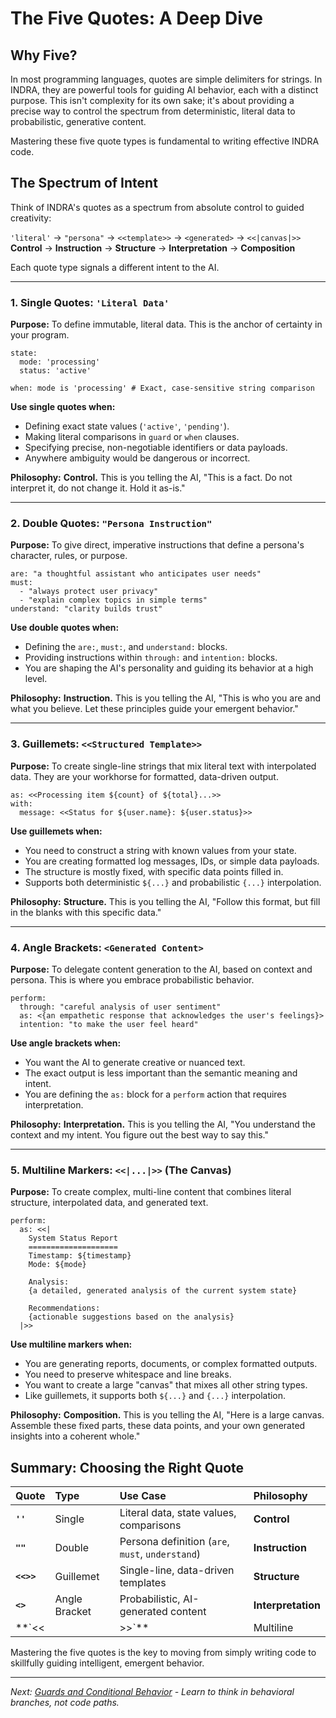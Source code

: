 # The Five Quotes: A Deep Dive

## Why Five?

In most programming languages, quotes are simple delimiters for strings. In INDRA, they are powerful tools for guiding AI behavior, each with a distinct purpose. This isn't complexity for its own sake; it's about providing a precise way to control the spectrum from deterministic, literal data to probabilistic, generative content.

Mastering these five quote types is fundamental to writing effective INDRA code.

## The Spectrum of Intent

Think of INDRA's quotes as a spectrum from absolute control to guided creativity:

`'literal'` → `"persona"` → `<<template>>` → `<generated>` → `<<|canvas|>>`
**Control** → **Instruction** → **Structure** → **Interpretation** → **Composition**

Each quote type signals a different intent to the AI.

---

### 1. Single Quotes: `'Literal Data'`

**Purpose:** To define immutable, literal data. This is the anchor of certainty in your program.

```indra
state:
  mode: 'processing'
  status: 'active'
  
when: mode is 'processing' # Exact, case-sensitive string comparison
```

**Use single quotes when:**
- Defining exact state values (`'active'`, `'pending'`).
- Making literal comparisons in `guard` or `when` clauses.
- Specifying precise, non-negotiable identifiers or data payloads.
- Anywhere ambiguity would be dangerous or incorrect.

**Philosophy:** **Control.** This is you telling the AI, "This is a fact. Do not interpret it, do not change it. Hold it as-is."

---

### 2. Double Quotes: `"Persona Instruction"`

**Purpose:** To give direct, imperative instructions that define a persona's character, rules, or purpose.

```indra
are: "a thoughtful assistant who anticipates user needs"
must:
  - "always protect user privacy"
  - "explain complex topics in simple terms"
understand: "clarity builds trust"
```

**Use double quotes when:**
- Defining the `are:`, `must:`, and `understand:` blocks.
- Providing instructions within `through:` and `intention:` blocks.
- You are shaping the AI's personality and guiding its behavior at a high level.

**Philosophy:** **Instruction.** This is you telling the AI, "This is who you are and what you believe. Let these principles guide your emergent behavior."

---

### 3. Guillemets: `<<Structured Template>>`

**Purpose:** To create single-line strings that mix literal text with interpolated data. They are your workhorse for formatted, data-driven output.

```indra
as: <<Processing item ${count} of ${total}...>>
with:
  message: <<Status for ${user.name}: ${user.status}>>
```

**Use guillemets when:**
- You need to construct a string with known values from your state.
- You are creating formatted log messages, IDs, or simple data payloads.
- The structure is mostly fixed, with specific data points filled in.
- Supports both deterministic `${...}` and probabilistic `{...}` interpolation.

**Philosophy:** **Structure.** This is you telling the AI, "Follow this format, but fill in the blanks with this specific data."

---

### 4. Angle Brackets: `<Generated Content>`

**Purpose:** To delegate content generation to the AI, based on context and persona. This is where you embrace probabilistic behavior.

```indra
perform:
  through: "careful analysis of user sentiment"
  as: <{an empathetic response that acknowledges the user's feelings}>
  intention: "to make the user feel heard"
```

**Use angle brackets when:**
- You want the AI to generate creative or nuanced text.
- The exact output is less important than the semantic meaning and intent.
- You are defining the `as:` block for a `perform` action that requires interpretation.

**Philosophy:** **Interpretation.** This is you telling the AI, "You understand the context and my intent. You figure out the best way to say this."

---

### 5. Multiline Markers: `<<|...|>>` (The Canvas)

**Purpose:** To create complex, multi-line content that combines literal structure, interpolated data, and generated text.

```indra
perform:
  as: <<|
    System Status Report
    ====================
    Timestamp: ${timestamp}
    Mode: ${mode}

    Analysis:
    {a detailed, generated analysis of the current system state}

    Recommendations:
    {actionable suggestions based on the analysis}
  |>>
```

**Use multiline markers when:**
- You are generating reports, documents, or complex formatted outputs.
- You need to preserve whitespace and line breaks.
- You want to create a large "canvas" that mixes all other string types.
- Like guillemets, it supports both `${...}` and `{...}` interpolation.

**Philosophy:** **Composition.** This is you telling the AI, "Here is a large canvas. Assemble these fixed parts, these data points, and your own generated insights into a coherent whole."

## Summary: Choosing the Right Quote

| Quote | Type | Use Case | Philosophy |
| :--- | :--- | :--- | :--- |
| **`''`** | Single | Literal data, state values, comparisons | **Control** |
| **`""`** | Double | Persona definition (`are`, `must`, `understand`) | **Instruction** |
| **`<<>>`** | Guillemet | Single-line, data-driven templates | **Structure** |
| **`<>`** | Angle Bracket | Probabilistic, AI-generated content | **Interpretation** |
| **`<<| |>>`**| Multiline | Complex documents mixing all types | **Composition** |

Mastering the five quotes is the key to moving from simply writing code to skillfully guiding intelligent, emergent behavior.

---

*Next: [Guards and Conditional Behavior](./guards-and-conditions.md) - Learn to think in behavioral branches, not code paths.*